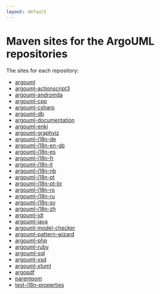 ```yaml
---
layout: default
---
```

# Maven sites for the ArgoUML repositories

The sites for each repository:

[//]: # "They are not in this file tree (the"
[//]: # "argouml-tigris-org.tigris.org git repository) but in the"
[//]: # "gh-pages branch of each of the repositories that is overlayed"
[//]: # "thanks to some github.io magic."

* [argouml](argouml)
* [argouml-actionscript3](argouml-actionscript3)
* [argouml-andromda](argouml-andromda)
* [argouml-cpp](argouml-cpp)
* [argouml-csharp](argouml-csharp)
* [argouml-db](argouml-db)
* [argouml-documentation](argouml-documentation)
* [argouml-enki](argouml-enki)
* [argouml-graphviz](argouml-graphviz)
* [argouml-i18n-de](argouml-i18n-de)
* [argouml-i18n-en-gb](argouml-i18n-en-gb)
* [argouml-i18n-es](argouml-i18n-es)
* [argouml-i18n-fr](argouml-i18n-fr)
* [argouml-i18n-it](argouml-i18n-it)
* [argouml-i18n-nb](argouml-i18n-nb)
* [argouml-i18n-pt](argouml-i18n-pt)
* [argouml-i18n-pt-br](argouml-i18n-pt-br)
* [argouml-i18n-ro](argouml-i18n-ro)
* [argouml-i18n-ru](argouml-i18n-ru)
* [argouml-i18n-sv](argouml-i18n-sv)
* [argouml-i18n-zh](argouml-i18n-zh)
* [argouml-idl](argouml-idl)
* [argouml-java](argouml-java)
* [argouml-model-checker](argouml-model-checker)
* [argouml-pattern-wizard](argouml-pattern-wizard)
* [argouml-php](argouml-php)
* [argouml-ruby](argouml-ruby)
* [argouml-sql](argouml-sql)
* [argouml-xsd](argouml-xsd)
* [argouml-xtuml](argouml-xtuml)
* [argopdf](argopdf)
* [parentpom](parentpom)
* [test-i18n-properties](test-i18n-properties)
